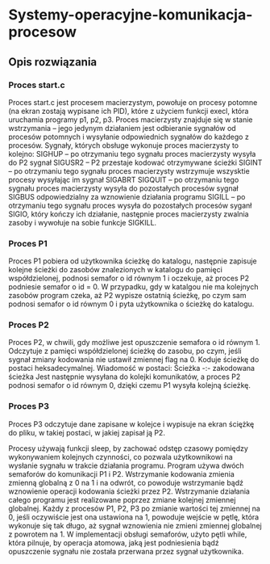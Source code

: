 # Systemy-operacyjne-komunikacja-procesow

## Opis rozwiązania

### Proces start.c
Proces start.c jest procesem macierzystym, powołuje on procesy potomne (na ekran zostają wypisane ich PID), które z użyciem funkcji execl, która uruchamia programy p1, p2, p3. Proces macierzysty znajduje się w stanie wstrzymania – jego jedynym działaniem jest odbieranie sygnałów od procesów potomnych i wysyłanie odpowiednich sygnałów do każdego z procesów. Sygnały, których obsługe wykonuje proces macierzysty to kolejno: 
SIGHUP – po otrzymaniu tego sygnału proces macierzysty wysyła do P2 sygnał SIGUSR2 – P2 przestaje kodować otrzymywane ścieżki
SIGINT – po otrzymaniu tego sygnału proces macierzysty wstrzymuje wszysktie procesy wysyłając im sygnał SIGABRT
SIGQUIT – po otrzymaniu tego sygnału proces macierzysty wysyła do pozostałych procesów sygnał SIGBUS odpowiedzialny za wznowienie działania programu
SIGILL – po otrzymaniu tego sygnału proces wysyła do pozostałych procesów syganł SIGIO, który kończy ich działanie, następnie proces macierzysty zwalnia zasoby i wywołuje na sobie funkcje SIGKILL.

### Proces P1

Proces P1 pobiera od użytkownika ścieżkę do katalogu, następnie zapisuje kolejne ścieżki do zasobów znalezionych w katalogu do pamięci współdzielonej, podnosi semafor o id równym 1 i oczekuje, aż proces P2 podniesie semafor o id = 0. W przypadku, gdy w katalgou nie ma kolejnych zasobów program czeka, aż P2 wypisze ostatnią ścieżkę, po czym sam podnosi semafor o id równym 0 i pyta użytkownika o ścieżkę do katalogu.

### Proces P2

Proces P2, w  chwili, gdy możliwe jest opuszczenie semafora o id równym 1. Odczytuje z pamięci współdzielonej ścieżkę do zasobu, po czym, jeśli sygnał zmiany kodowania nie ustawił zmiennej flag na 0. Koduje ścieżkę do postaci heksadecymalnej. Wiadomość w postaci:
Ścieżka -:- zakodowana ścieżka
Jest następnie wysyłana do kolejki komunikatów, a proces P2 podnosi semafor o id równym 0, dzięki czemu P1 wysyła kolejną ścieżkę.

### Proces P3

Proces P3 odczytuje dane zapisane w kolejce i wypisuje na ekran ściężkę do pliku, w takiej postaci, w jakiej zapisał ją P2.

Procesy  używają funkcji sleep, by zachować odstęp czasowy pomiędzy wykonywaniem kolejnych czynności, co pozwala użytkownikowi na wysłanie sygnału w trakcie działania programu. Program używa dwóch semaforów do komunikacji P1 i P2. Wstrzymanie kodowania zmienia zmienną globalną z 0 na 1 i na odwrót, co powoduje wstrzymanie bądź wznowienie operacji kodowania ścieżki przez P2.
Wstrzymanie działania całego programu jest realizowane poprzez zmiane kolejnej zmiennej globalnej. Każdy z procesów P1, P2, P3 po zmianie wartości tej zmiennej na 0, jeśli oczywiście jest ona ustawiona na 1, powoduje wejście w pętlę, która wykonuje się tak długo, aż sygnał wznowienia nie zmieni zmiennej globalnej z powrotem na 1. W implementacji obsługi semaforów, użyto pętli while, która pilnuje, by operacja atomowa, jaką jest podniesienia bądź opuszczenie sygnału nie została przerwana przez sygnał użytkownika.
